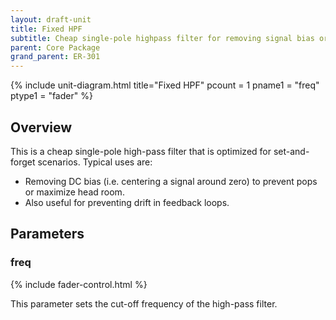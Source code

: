 ```yaml
---
layout: draft-unit
title: Fixed HPF
subtitle: Cheap single-pole highpass filter for removing signal bias or DC.
parent: Core Package
grand_parent: ER-301
---
```


{% include unit-diagram.html 
title="Fixed HPF"
pcount = 1
pname1 = "freq"
ptype1 = "fader"
%}

## Overview

This is a cheap single-pole high-pass filter that is optimized for set-and-forget scenarios.  Typical uses are:

* Removing DC bias (i.e. centering a signal around zero) to prevent pops or maximize head room.
* Also useful for preventing drift in feedback loops.

## Parameters

### freq
{% include fader-control.html %}

This parameter sets the cut-off frequency of the high-pass filter.

